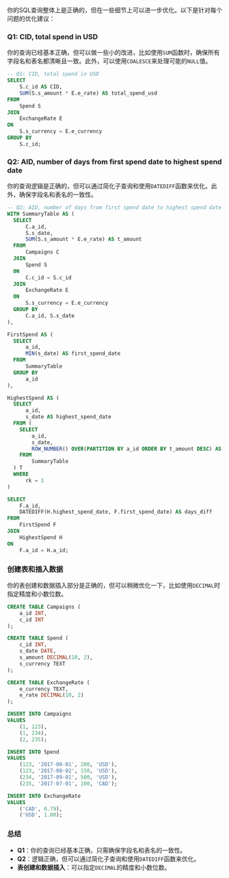 你的SQL查询整体上是正确的，但在一些细节上可以进一步优化。以下是针对每个问题的优化建议：

### Q1: CID, total spend in USD

你的查询已经基本正确，但可以做一些小的改进，比如使用`SUM`函数时，确保所有字段名和表名都清晰且一致。此外，可以使用`COALESCE`来处理可能的`NULL`值。

```sql
-- Q1: CID, total spend in USD
SELECT 
    S.c_id AS CID, 
    SUM(S.s_amount * E.e_rate) AS total_spend_usd
FROM 
    Spend S
JOIN 
    ExchangeRate E 
ON 
    S.s_currency = E.e_currency
GROUP BY 
    S.c_id;
```

### Q2: AID, number of days from first spend date to highest spend date

你的查询逻辑是正确的，但可以通过简化子查询和使用`DATEDIFF`函数来优化。此外，确保字段名和表名的一致性。

```sql
-- Q2: AID, number of days from first spend date to highest spend date
WITH SummaryTable AS (
  SELECT 
      C.a_id, 
      S.s_date, 
      SUM(S.s_amount * E.e_rate) AS t_amount
  FROM 
      Campaigns C 
  JOIN 
      Spend S 
  ON 
      C.c_id = S.c_id
  JOIN 
      ExchangeRate E 
  ON 
      S.s_currency = E.e_currency
  GROUP BY 
      C.a_id, S.s_date
), 

FirstSpend AS (
  SELECT 
      a_id, 
      MIN(s_date) AS first_spend_date
  FROM 
      SummaryTable
  GROUP BY 
      a_id
), 

HighestSpend AS (
  SELECT 
      a_id, 
      s_date AS highest_spend_date
  FROM (
    SELECT 
        a_id, 
        s_date,
        ROW_NUMBER() OVER(PARTITION BY a_id ORDER BY t_amount DESC) AS rk
    FROM 
        SummaryTable
  ) T
  WHERE 
      rk = 1
)

SELECT 
    F.a_id, 
    DATEDIFF(H.highest_spend_date, F.first_spend_date) AS days_diff
FROM 
    FirstSpend F 
JOIN 
    HighestSpend H 
ON 
    F.a_id = H.a_id;
```

### 创建表和插入数据

你的表创建和数据插入部分是正确的，但可以稍微优化一下，比如使用`DECIMAL`时指定精度和小数位数。

```sql
CREATE TABLE Campaigns (
    a_id INT,
    c_id INT
);

CREATE TABLE Spend (
    c_id INT,
    s_date DATE,
    s_amount DECIMAL(10, 2),
    s_currency TEXT
);

CREATE TABLE ExchangeRate (
    e_currency TEXT,
    e_rate DECIMAL(10, 2)
);

INSERT INTO Campaigns
VALUES 
    (1, 123), 
    (1, 234), 
    (2, 235);

INSERT INTO Spend
VALUES 
    (123, '2017-08-01', 200, 'USD'),
    (123, '2017-08-02', 150, 'USD'),
    (234, '2017-09-01', 500, 'USD'),
    (235, '2017-07-01', 100, 'CAD');

INSERT INTO ExchangeRate
VALUES 
    ('CAD', 0.79), 
    ('USD', 1.00);
```

### 总结

- **Q1**：你的查询已经基本正确，只需确保字段名和表名的一致性。
- **Q2**：逻辑正确，但可以通过简化子查询和使用`DATEDIFF`函数来优化。
- **表创建和数据插入**：可以指定`DECIMAL`的精度和小数位数。
